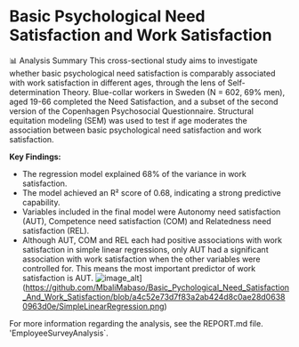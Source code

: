 # Basic Psychological Need Satisfaction and Work Satisfaction
📊 Analysis Summary
This cross-sectional study aims to investigate whether basic psychological need satisfaction is comparably associated with work satisfaction in different ages, through the lens of Self-determination Theory. Blue-collar workers in Sweden (N = 602, 69% men), aged 19-66 completed the Need Satisfaction, and a subset of the second version of the Copenhagen Psychosocial Questionnaire. Structural equitation modeling (SEM) was used to test if age moderates the association between basic psychological need satisfaction and work satisfaction.


 **Key Findings:**
- The regression model explained 68% of the variance in work satisfaction.
- The model achieved an R² score of 0.68, indicating a strong predictive capability.
- Variables included in the final model were Autonomy need satisfaction (AUT), Competence need satisfaction (COM) and Relatedness need satisfaction (REL).
- Although AUT, COM and REL each had positive associations with work satisfaction in simple linear regressions, only AUT had a significant association with work satisfaction when the 
  other variables were controlled for. This means the most important predictor of work satisfaction is AUT.
![image_alt]([)](https://github.com/MbaliMabaso/Basic_Pychological_Need_Satisfaction_And_Work_Satisfaction/blob/a4c52e73d7f83a2ab424d8c0ae28d06380963d0e/SimpleLinearRegression.png)

 
For more information regarding the analysis, see the REPORT.md file. 'EmployeeSurveyAnalysis`.

